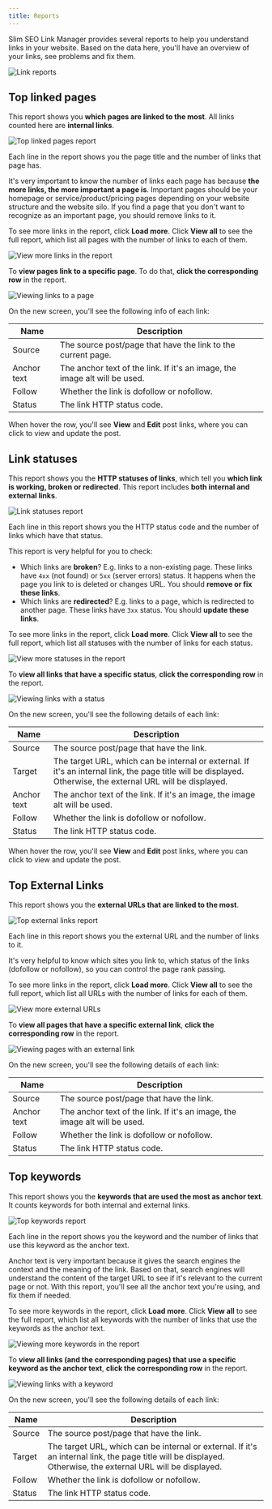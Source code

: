 ```yaml
---
title: Reports
---
```


Slim SEO Link Manager provides several reports to help you understand links in your website. Based on the data here, you'll have an overview of your links, see problems and fix them.

![Link reports](https://i.imgur.com/7zWliJr.png)

## Top linked pages

This report shows you **which pages are linked to the most**. All links counted here are **internal links**.

![Top linked pages report](https://i.imgur.com/a7SEVWU.png)

Each line in the report shows you the page title and the number of links that page has.

It's very important to know the number of links each page has because **the more links, the more important a page is**. Important pages should be your homepage or service/product/pricing pages depending on your website structure and the website silo. If you find a page that you don't want to recognize as an important page, you should remove links to it.

To see more links in the report, click **Load more**. Click **View all** to see the full report, which list all pages with the number of links to each of them.

![View more links in the report](https://i.imgur.com/jf8Ry53.png)

To **view pages link to a specific page**. To do that, **click the corresponding row** in the report.

![Viewing links to a page](https://i.imgur.com/CsXrLMC.png)

On the new screen, you'll see the following info of each link:

Name|Description
---|---
Source|The source post/page that have the link to the current page.
Anchor text|The anchor text of the link. If it's an image, the image alt will be used.
Follow|Whether the link is dofollow or nofollow.
Status|The link HTTP status code.

When hover the row, you'll see **View** and **Edit** post links, where you can click to view and update the post.

## Link statuses

This report shows you the **HTTP statuses of links**, which tell you **which link is working, broken or redirected**. This report includes **both internal and external links**.

![Link statuses report](https://i.imgur.com/W4VSZeM.png)

Each line in this report shows you the HTTP status code and the number of links which have that status.

This report is very helpful for you to check:

- Which links are **broken**? E.g. links to a non-existing page. These links have `4xx` (not found) or `5xx` (server errors) status. It happens when the page you link to is deleted or changes URL. You should **remove or fix these links**.
- Which links are **redirected**? E.g. links to a page, which is redirected to another page. These links have `3xx` status. You should **update these links**.

To see more links in the report, click **Load more**. Click **View all** to see the full report, which list all statuses with the number of links for each status.

![View more statuses in the report](https://i.imgur.com/7BAVutu.png)

To **view all links that have a specific status**, **click the corresponding row** in the report.

![Viewing links with a status](https://i.imgur.com/0M3gBfu.png)

On the new screen, you'll see the following details of each link:

Name|Description
---|---
Source|The source post/page that have the link.
Target|The target URL, which can be internal or external. If it's an internal link, the page title will be displayed. Otherwise, the external URL will be displayed.
Anchor text|The anchor text of the link. If it's an image, the image alt will be used.
Follow|Whether the link is dofollow or nofollow.
Status|The link HTTP status code.

When hover the row, you'll see **View** and **Edit** post links, where you can click to view and update the post.

## Top External Links

This report shows you the **external URLs that are linked to the most**.

![Top external links report](https://i.imgur.com/80NxrwW.png)

Each line in this report shows you the external URL and the number of links to it.

It's very helpful to know which sites you link to, which status of the links (dofollow or nofollow), so you can control the page rank passing.

To see more links in the report, click **Load more**. Click **View all** to see the full report, which list all URLs with the number of links for each of them.

![View more external URLs](https://i.imgur.com/XXSq65s.png)

To **view all pages that have a specific external link**, **click the corresponding row** in the report.

![Viewing pages with an external link](https://i.imgur.com/Mvx3j71.png)

On the new screen, you'll see the following details of each link:

Name|Description
---|---
Source|The source post/page that have the link.
Anchor text|The anchor text of the link. If it's an image, the image alt will be used.
Follow|Whether the link is dofollow or nofollow.
Status|The link HTTP status code.

## Top keywords

This report shows you the **keywords that are used the most as anchor text**. It counts keywords for both internal and external links.

![Top keywords report](https://i.imgur.com/8MReza8.png)

Each line in the report shows you the keyword and the number of links that use this keyword as the anchor text.

Anchor text is very important because it gives the search engines the context and the meaning of the link. Based on that, search engines will understand the content of the target URL to see if it's relevant to the current page or not. With this report, you'll see all the anchor text you're using, and fix them if needed.

To see more keywords in the report, click **Load more**. Click **View all** to see the full report, which list all keywords with the number of links that use the keywords as the anchor text.

![Viewing more keywords in the report](https://i.imgur.com/ARSJxmb.png)

To **view all links (and the corresponding pages) that use a specific keyword as the anchor text**, **click the corresponding row** in the report.

![Viewing links with a keyword](https://i.imgur.com/qbDoKik.png)

On the new screen, you'll see the following details of each link:

Name|Description
---|---
Source|The source post/page that have the link.
Target|The target URL, which can be internal or external. If it's an internal link, the page title will be displayed. Otherwise, the external URL will be displayed.
Follow|Whether the link is dofollow or nofollow.
Status|The link HTTP status code.